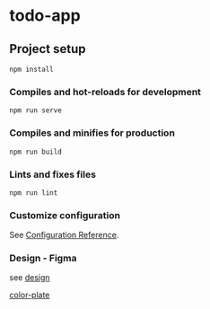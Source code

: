 # todo-app

## Project setup

```
npm install
```

### Compiles and hot-reloads for development

```
npm run serve
```

### Compiles and minifies for production

```
npm run build
```

### Lints and fixes files

```
npm run lint
```

### Customize configuration

See [Configuration Reference](https://cli.vuejs.org/config/).

### Design - Figma

see [design](https://www.figma.com/file/tKLO40k33LIyWU59aVoaoA/todo-app?node-id=0%3A1)

[color-plate](https://colorhunt.co/palette/f9f7f7dbe2ef3f72af112d4e)
